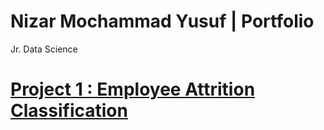 # Nizar Mochammad Yusuf | Portfolio
Jr. Data Science

# [Project 1 : Employee Attrition Classification](https://github.com/yusufnzrd/Project1)
